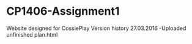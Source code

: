 # CP1406-Assignment1
Website designed for CossiePlay
Version history
27.03.2016
-Uploaded unfinished plan.html
